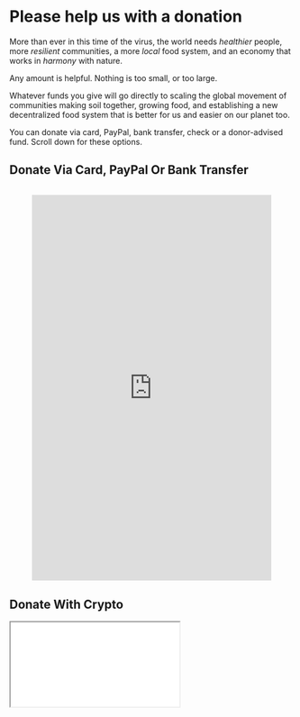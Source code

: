 # Please help us with a donation

More than ever in this time of the virus, the world needs _healthier_ people, more _resilient_ communities, a more _local_ food system, and an economy that works in _harmony_ with nature.

Any amount is helpful. Nothing is too small, or too large.

Whatever funds you give will go directly to scaling the global movement of communities making soil together, growing food, and establishing a new decentralized food system that is better for us and easier on our planet too.

You can donate via card, PayPal, bank transfer, check or a donor-advised fund. Scroll down for these options.

## Donate Via Card, PayPal Or Bank Transfer

<div style="text-align: center;margin-top: 2rem;">
  <script src="https://donorbox.org/widget.js" paypalExpress="true"></script><iframe src="https://donorbox.org/embed/makesoil" height="685px" width="100%" style="max-width:425px; min-width:310px;" seamless="seamless" name="donorbox" frameborder="0" scrolling="no" allowpaymentrequest></iframe>
  <br />
</div>

## Donate With Crypto

<IFrame src="/coinbase.html" />

## Donate Via Fidelity Charitable

<IFrame src="/dafdirect.html" />

<div style="text-align: center;">Use <a href="https://www.dafdirect.org/DAFDirect/daflink?_dafdirect_settings=ODI0NzY5MTc3XzIxMTFfY2IzNWZhZmYtZjk5MC00ZTdkLTg5YzMtZDIzMjRjNGQ0ZWU0&designatedText=TWFrZVNvaWw=&amountValue=" target="_blank">DAF Direct</a> to easily donate through Fidelity Charitable.</div>

## Send Us A Check

<div style="text-align: center;">
Our mailing address is:
<div style="font-weight: bold;">
MakeSoil<br />
PO Box 1307
<br />
Vancouver, WA 98666
</div>
</div>

## Any Questions?

[Contact us](/contact-us) if you need bank account information or would like to discuss any other ways to donate.
